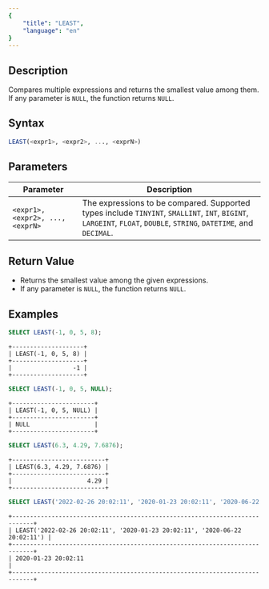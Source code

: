 ```yaml
---
{
    "title": "LEAST",
    "language": "en"
}
---
```


<!-- 
Licensed to the Apache Software Foundation (ASF) under one
or more contributor license agreements.  See the NOTICE file
distributed with this work for additional information
regarding copyright ownership.  The ASF licenses this file
to you under the Apache License, Version 2.0 (the
"License"); you may not use this file except in compliance
with the License.  You may obtain a copy of the License at

  http://www.apache.org/licenses/LICENSE-2.0
Unless required by applicable law or agreed to in writing,
software distributed under the License is distributed on an
"AS IS" BASIS, WITHOUT WARRANTIES OR CONDITIONS OF ANY
KIND, either express or implied.  See the License for the
specific language governing permissions and limitations
under the License.
-->

## Description

Compares multiple expressions and returns the smallest value among them. If any parameter is `NULL`, the function returns `NULL`.

## Syntax

```sql
LEAST(<expr1>, <expr2>, ..., <exprN>)
```

## Parameters

| Parameter  | Description |
|------------|-------------|
| `<expr1>, <expr2>, ..., <exprN>` | The expressions to be compared. Supported types include `TINYINT`, `SMALLINT`, `INT`, `BIGINT`, `LARGEINT`, `FLOAT`, `DOUBLE`, `STRING`, `DATETIME`, and `DECIMAL`. |

## Return Value

- Returns the smallest value among the given expressions.
- If any parameter is `NULL`, the function returns `NULL`.

## Examples

```sql
SELECT LEAST(-1, 0, 5, 8);
```

```text
+--------------------+
| LEAST(-1, 0, 5, 8) |
+--------------------+
|                 -1 |
+--------------------+
```

```sql
SELECT LEAST(-1, 0, 5, NULL);
```

```text
+-----------------------+
| LEAST(-1, 0, 5, NULL) |
+-----------------------+
| NULL                  |
+-----------------------+
```

```sql
SELECT LEAST(6.3, 4.29, 7.6876);
```

```text
+--------------------------+
| LEAST(6.3, 4.29, 7.6876) |
+--------------------------+
|                     4.29 |
+--------------------------+
```

```sql
SELECT LEAST('2022-02-26 20:02:11', '2020-01-23 20:02:11', '2020-06-22 20:02:11');
```

```text
+----------------------------------------------------------------------------+
| LEAST('2022-02-26 20:02:11', '2020-01-23 20:02:11', '2020-06-22 20:02:11') |
+----------------------------------------------------------------------------+
| 2020-01-23 20:02:11                                                        |
+----------------------------------------------------------------------------+
```